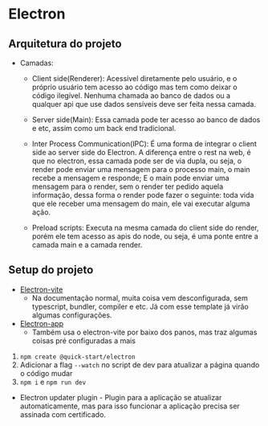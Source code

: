 # Electron

## Arquitetura do projeto

- Camadas:

  - Client side(Renderer): Acessível diretamente pelo usuário, e o próprio usuário tem acesso ao código mas tem como
    deixar o código ilegível. Nenhuma chamada ao banco de dados ou a qualquer api que use dados sensíveis deve ser feita
    nessa camada.
  - Server side(Main): Essa camada pode ter acesso ao banco de dados e etc, assim como um back end tradicional.

  - Inter Process Communication(IPC): É uma forma de integrar o client side ao server side do Electron. A diferença
    entre o rest na web, é que no electron, essa camada pode ser de via dupla, ou seja, o render pode enviar uma mensagem
    para o processo main, o main recebe a mensagem e responde; E o main pode enviar uma mensagem para o render, sem o
    render ter pedido aquela informação, dessa forma o render pode fazer o seguinte: toda vida que ele receber uma
    mensagem do main, ele vai executar alguma ação.

  - Preload scripts: Executa na mesma camada do client side do render, porém ele tem acesso as apis do node, ou seja, é
    uma ponte entre a camada main e a camada render.

## Setup do projeto

- [Electron-vite](https://evite.netlify.app)
  - Na documentação normal, muita coisa vem desconfigurada, sem typescript, bundler, compiler e etc. Já com esse
    template já virão algumas configurações.
- [Electron-app](https://github.com/daltonmenezes/electron-app)
  - Também usa o electron-vite por baixo dos panos, mas traz algumas coisas pré configuradas a mais

1. `npm create @quick-start/electron`
2. Adicionar a flag `--watch` no script de dev para atualizar a página quando o código mudar
3. `npm i` e `npm run dev`

- Electron updater plugin - Plugin para a aplicação se atualizar automaticamente, mas para isso funcionar a aplicação
  precisa ser assinada com certificado.
